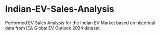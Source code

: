 # Indian-EV-Sales-Analysis
Performed EV Sales Analysis for the Indian EV Market based on historical data from IEA Global EV Outlook 2024 dataset.
